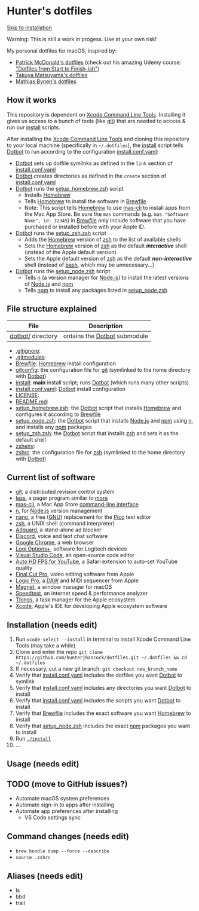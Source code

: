 # Hunter's dotfiles

[Skip to installation](#Installation)

Warning: This is still a work in progess. Use at your own risk!

My personal dotfiles for macOS, inspired by:
- [Patrick McDonald's dotfiles](https://github.com/eieioxyz/dotfiles_macos) (check out his amazing Udemy course: ["Dotfiles from Start to Finish-ish"](https://www.udemy.com/share/1043Ta3@fWYLq4xuDOzVCe1n-FaqtWDKj3GC3nhuomzNqQF4nzT-7OwA669olDFasO7t_S53Tw==/))
- [Takuya Matsuyama's dotfiles](https://github.com/craftzdog/dotfiles-public)
- [Mathias Bynen's dotfiles](https://github.com/mathiasbynens/dotfiles)

## How it works

This repository is dependent on [Xcode Command Line Tools](https://developer.apple.com/library/archive/technotes/tn2339/_index.html#//apple_ref/doc/uid/DTS40014588-CH1-WHAT_IS_THE_COMMAND_LINE_TOOLS_PACKAGE_). Installing it gives us access to a bunch of tools (like [git](https://git-scm.com)) that are needed to access & run our [install](install) scripts.

After installing the [Xcode Command Line Tools](https://developer.apple.com/library/archive/technotes/tn2339/_index.html#//apple_ref/doc/uid/DTS40014588-CH1-WHAT_IS_THE_COMMAND_LINE_TOOLS_PACKAGE_) and cloning this repository to your local machine (specifically in `~/.dotfiles`), the [install](install) script tells [Dotbot](https://github.com/anishathalye/dotbot) to run according to the configuration [install.conf.yaml](install.conf.yaml):

- [Dotbot](https://github.com/anishathalye/dotbot) sets up dotfile symlinks as defined in the `link` section of [install.conf.yaml](install.conf.yaml)
- [Dotbot](https://github.com/anishathalye/dotbot) creates directories as defined in the `create` section of [install.conf.yaml](install.conf.yaml)
- [Dotbot](https://github.com/anishathalye/dotbot) runs the [setup_homebrew.zsh](setup_homebrew.zsh) script
    - Installs [Homebrew](https://brew.sh)
    - Tells [Homebrew](https://brew.sh) to install the software in [Brewfile](Brewfile)
    - Note: This script tells [Homebrew](https://brew.sh) to use [mas-cli](https://github.com/mas-cli/mas) to install apps from the Mac App Store. Be sure the `mas` commands (e.g. `mas "Software Name", id: 12345`) in [Brewfile](Brewfile) only include software that you have purchased or installed before with your Apple ID.
- [Dotbot](https://github.com/anishathalye/dotbot) runs the [setup_zsh.zsh](setup_zsh.zsh) script
    - Adds the [Homebrew](https://brew.sh) version of [zsh](https://zsh.sourceforge.io) to the list of available shells
    - Sets the [Homebrew](https://brew.sh) version of [zsh](https://zsh.sourceforge.io) as the default ***interactive*** shell (instead of the Apple default version)
    - Sets the Apple default version of [zsh](https://zsh.sourceforge.io) as the default ***non-interactive*** shell (instead of [bash](https://www.gnu.org/software/bash/), which may be unnecessary...)
- [Dotbot](https://github.com/anishathalye/dotbot) runs the [setup_node.zsh](setup_node.zsh) script
    - Tells [n](https://github.com/tj/n) (a version manager for [Node.js](https://nodejs.org/en/)) to install the latest versions of [Node.js](https://nodejs.org/en/) and [npm](https://www.npmjs.com)
    - Tells [npm](https://www.npmjs.com) to install any packages listed in [setup_node.zsh](setup_node.zsh)

## File structure explained

| File | Description |
| --- | --- |
| [dotbot/](dotbot/) directory | ontains the [Dotbot](https://github.com/anishathalye/dotbot) submodule |
- [.gitignore](.gitignore): 
- [.gitmodules](.gitmodules): 
- [Brewfile](Brewfile): [Homebrew](https://brew.sh) install configuration
- [gitconfig](gitconfig): the configuration file for [git](https://git-scm.com) (symlinked to the home directory with [Dotbot](https://github.com/anishathalye/dotbot))
- [install](install): **main** install script; runs [Dotbot](https://github.com/anishathalye/dotbot) (which runs many other scripts)
- [install.conf.yaml](install.conf.yaml): [Dotbot](https://github.com/anishathalye/dotbot) install configuration
- [LICENSE](LICENSE): 
- [README.md](README.md): 
- [setup_homebrew.zsh](setup_homebrew.zsh): the [Dotbot](https://github.com/anishathalye/dotbot) script that installs [Homebrew](https://brew.sh) and configures it according to [Brewfile](Brewfile)
- [setup_node.zsh](setup_node.zsh): the [Dotbot](https://github.com/anishathalye/dotbot) script that installs [Node.js](https://nodejs.org/en/) and [npm](https://www.npmjs.com) using [n](https://github.com/tj/n), and installs any [npm](https://www.npmjs.com) packages
- [setup_zsh.zsh](setup_zsh.zsh): the [Dotbot](https://github.com/anishathalye/dotbot) script that installs [zsh](https://zsh.sourceforge.io) and sets it as the default shell
- [zshenv](zshenv): 
- [zshrc](zshrc): the configuration file for [zsh](https://zsh.sourceforge.io) (symlinked to the home directory with [Dotbot](https://github.com/anishathalye/dotbot))

## Current list of software

- [git](https://git-scm.com), a distributed revision control system
- [less](https://www.greenwoodsoftware.com/less/), a pager program similar to [more](https://en.wikipedia.org/wiki/More_(command))
- [mas-cli](https://github.com/mas-cli/mas), a Mac App Store [command-line interface](https://en.wikipedia.org/wiki/Command-line_interface)
- [n](https://github.com/tj/n), for [Node.js](https://nodejs.org/en/) version management
- [nano](https://www.nano-editor.org), a free ([GNU](https://www.gnu.org)) replacement for the [Pico](https://www.uic.edu/depts/accc/software/pine/pico) text editor
- [zsh](https://zsh.sourceforge.io), a UNIX shell (command interpreter)
- [Adguard](https://adguard.com/), a stand-alone ad blocker
- [Discord](https://discord.com), voice and text chat software
- [Google Chrome](https://www.google.com/chrome/), a web browser
- [Logi Options+](https://www.logitech.com/en-us/software/logi-options-plus.html), software for Logitech devices
- [Visual Studio Code](https://code.visualstudio.com), an open-source code editor
- [Auto HD FPS for YouTube](https://apps.apple.com/us/app/auto-hd-fps-for-youtube/id1546729687), a Safari extension to auto-set YouTube quality
- [Final Cut Pro](https://www.apple.com/final-cut-pro/), video editing software from Apple
- [Logic Pro](https://www.apple.com/logic-pro/), a [DAW](https://en.wikipedia.org/wiki/Digital_audio_workstation) and MIDI sequencer from Apple
- [Magnet](https://magnet.crowdcafe.com), a window manager for macOS
- [Speedtest](https://www.speedtest.net/about), an internet speed & performance analyzer
- [Things](https://culturedcode.com/things/), a task manager for the Apple ecosystem
- [Xcode](https://developer.apple.com/xcode/), Apple's IDE for developing Apple ecosystem software

## Installation (needs edit)

1. Run `xcode-select --install` in terminal to install Xcode Command Line Tools (may take a while)
1. Clone and enter the repo `git clone https://github.com/hunterjhancock/dotfiles.git ~/.dotfiles && cd ~/.dotfiles`
1. If necessary, cut a new git branch: `git checkout new_branch_name`
1. Verify that [install.conf.yaml](install.conf.yaml) includes the dotfiles you want [Dotbot](https://github.com/anishathalye/dotbot) to symlink
1. Verify that [install.conf.yaml](install.conf.yaml) includes any directories you want [Dotbot](https://github.com/anishathalye/dotbot) to install
1. Verify that [install.conf.yaml](install.conf.yaml) includes the scripts you want [Dotbot](https://github.com/anishathalye/dotbot) to install
1. Verify that [Brewfile](Brewfile) includes the exact software you want [Homebrew](https://brew.sh) to install
1. Verify that [setup_node.zsh](setup_node.zsh) includes the exact [npm](https://www.npmjs.com) packages you want to install
1. Run [`./install`](install)
1. ...

## Usage (needs edit)



## TODO (move to GitHub issues?)
- Automate macOS system preferences
- Automate sign-in to apps after installing
- Automate app preferences after installing
    - VS Code settings sync

## Command changes (needs edit)
- `brew bundle dump --force --describe`
- `source .zshrc`

## Aliases (needs edit)
- ls
- bbd
- trail
